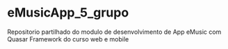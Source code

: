 # eMusicApp_5_grupo
Repositorio partilhado do modulo de desenvolvimento de App eMusic com Quasar Framework do curso web e mobile
